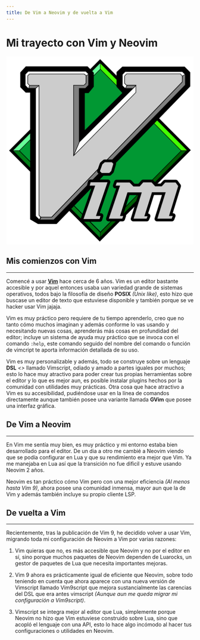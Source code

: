 ```yaml
---
title: De Vim a Neovim y de vuelta a Vim
---
```

# Mi trayecto con Vim y Neovim

![Vim logo](static/vimlogo.svg)


## Mis comienzos con Vim
---
Comencé a usar [**Vim**](https://www.vim.org/) hace cerca de 6 años. Vim es un editor bastante 
accesible y por aquel entonces usaba uan variedad grande de sistemas operativos, todos bajo
la filosofía de diseño **POSIX** *(Unix like)*, esto hizo que buscase un editor de texto que
estuviese disponible y también porque se ve hacker usar Vim jajaja.

Vim es muy práctico pero requiere de tu tiempo aprenderlo, creo que no tanto cómo muchos 
imaginan y además conforme lo vas usando y necesitando nuevas cosas, aprenderás más cosas
en profundidad del editor; incluye un sistema de ayuda muy práctico que se invoca con el
comando `:help`, este comando seguido del nombre del comando o función de vimcript te aporta
información detallada de su uso.

Vim es muy personalizable y además, todo se construye sobre un lenguaje **DSL** 
*<<Domain Specific Language>>* llamado Vimscript, odiado y amado a partes iguales por muchos;
esto lo hace muy atractivo para poder crear tus propias herramientas sobre el editor y lo
que es mejor aun, es posible instalar plugins hechos por la comunidad con utilidades muy 
prácticas. Otra cosa que hace atractivo a Vim es su accesibilidad, pudiéndose usar en la 
línea de comandos directamente aunque también posee una variante llamada **GVim** que posee
una interfaz gráfica.

## De Vim a Neovim
---
En Vim me sentía muy bien, es muy práctico y mi entorno estaba bien desarrollado para el
editor. De un dia a otro me cambié a Neovim viendo que se podía configurar en Lua y que 
su rendimiento era mejor que Vim. Ya me manejaba en Lua así que la transición no fue dificil
y estuve usando Neovim 2 años.

Neovim es tan práctico cómo Vim pero con una mejor eficiencia *(Al menos hasta Vim 9)*, ahora
posee una comunidad inmensa, mayor aun que la de Vim y además también incluye su propio 
cliente LSP.

## De vuelta a Vim
---
Recientemente, tras la publicación de Vim 9, he decidido volver a usar Vim, migrando toda 
mi configuración de Neovim a Vim por varias razones:

1. Vim quieras que no, es más accesible que Neovim y no por el editor en sí, sino porque 
muchos paquetes de Neovim dependen de Luarocks, un gestor de paquetes de Lua que necesita 
importantes mejoras.

2. Vim 9 ahora es prácticamente igual de eficiente que Neovim, sobre todo teniendo en 
cuenta que ahora aparece con una nueva versión de Vimscript llamado Vim9script que mejora
sustancialmente las carencias del DSL que era antes vimscript *(Aunque aun me queda migrar
mi configuración a Vim9script)*.

3. Vimscript se integra mejor al editor que Lua, simplemente porque Neovim no hizo que 
Vim estuviese construido sobre Lua, sino que acopló el lenguaje con una API, esto lo hace 
algo incómodo al hacer tus configuraciones o utilidades en Neovim.


